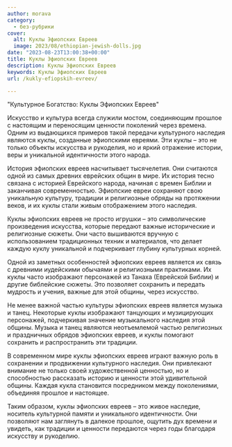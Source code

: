 ```yaml
---
author: morava
category:
  - без-рубрики
cover:
  alt: Куклы Эфиопских Евреев
  image: 2023/08/ethiopian-jewish-dolls.jpg
date: "2023-08-23T13:00:38+00:00"
title: Куклы Эфиопских Евреев
description: Куклы Эфиопских Евреев
keywords: Куклы Эфиопских Евреев
url: /kukly-efiopskih-evreev/

---
```

"Культурное Богатство: Куклы Эфиопских Евреев"

Искусство и культура всегда служили мостом, соединяющим прошлое с настоящим и переносящим ценности поколений через времена. Одним из выдающихся примеров такой передачи культурного наследия являются куклы, созданные эфиопскими евреями. Эти куклы – это не только объекты искусства и рукоделия, но и яркий отражение истории, веры и уникальной идентичности этого народа.

История эфиопских евреев насчитывает тысячелетия. Они считаются одной из самых древних еврейских общин в мире. Их история тесно связана с историей Еврейского народа, начиная с времен Библии и заканчивая современностью. Эфиопские евреи сохраняют свою уникальную культуру, традиции и религиозные обряды на протяжении веков, и их куклы стали живым отображением этого наследия.

Куклы эфиопских евреев не просто игрушки – это символические произведения искусства, которые передают важные исторические и религиозные сюжеты. Они часто вышиваются вручную с использованием традиционных техник и материалов, что делает каждую куклу уникальной и подчеркивает глубину культурных корней.

Одной из заметных особенностей эфиопских евреев является их связь с древними иудейскими обычаями и религиозными практиками. Их куклы часто изображают персонажей из Танаха (Еврейской Библии) и другие библейские сюжеты. Это позволяет сохранить и передать мудрость и учения, важные для этой общины, через искусство.

Не менее важной частью культуры эфиопских евреев является музыка и танец. Некоторые куклы изображают танцующих и музицирующих персонажей, подчеркивая значение музыкального наследия этой общины. Музыка и танец являются неотъемлемой частью религиозных и праздничных обрядов эфиопских евреев, и куклы помогают сохранить и распространить эти традиции.

В современном мире куклы эфиопских евреев играют важную роль в сохранении и продвижении культурного наследия. Они привлекают внимание не только своей художественной ценностью, но и способностью рассказать историю и ценности этой удивительной общины. Каждая кукла становится посредником между поколениями, объединяя прошлое и настоящее.

Таким образом, куклы эфиопских евреев – это живое наследие, носитель культурной памяти и уникального идентичности. Они позволяют нам заглянуть в далекое прошлое, ощутить дух времени и увидеть, как традиции и ценности передаются через годы благодаря искусству и рукоделию.
